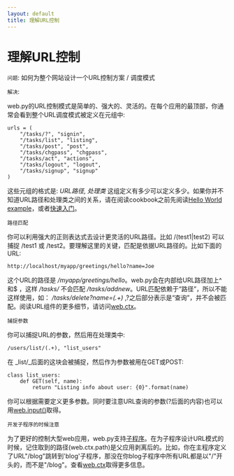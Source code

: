 ```yaml
---
layout: default
title: 理解URL控制
---
```


# 理解URL控制

`问题`: 如何为整个网站设计一个URL控制方案 / 调度模式

`解决`:

web.py的URL控制模式是简单的、强大的、灵活的。在每个应用的最顶部，你通常会看到整个URL调度模式被定义在元组中:

    urls = (
        "/tasks/?", "signin",
        "/tasks/list", "listing",
        "/tasks/post", "post",
        "/tasks/chgpass", "chgpass",
        "/tasks/act", "actions",
        "/tasks/logout", "logout",
        "/tasks/signup", "signup"
    )

这些元组的格式是: _URL路径_, _处理类_ 这组定义有多少可以定义多少。如果你并不知道URL路径和处理类之间的关系，请在阅读cookbook之前先阅读[Hello World example](/helloworld)，或者[快速入门](/tutorial3.zh-cn)。

`路径匹配`

你可以利用强大的正则表达式去设计更灵活的URL路径。比如 /(test1|test2) 可以捕捉 /test1 或 /test2。要理解这里的关键，匹配是依据URL路径的。比如下面的URL:

    http://localhost/myapp/greetings/hello?name=Joe

这个URL的路径是 _/myapp/greetings/hello_。web.py会在内部给URL路径加上^ 和$ ，这样 _/tasks/_ 不会匹配 _/tasks/addnew_。URL匹配依赖于“路径”，所以不能这样使用，如： _/tasks/delete?name=(.+)_ ,?之后部分表示是“查询”，并不会被匹配。阅读URL组件的更多细节，请访问[web.ctx](ctx.zh-cn)。

`捕捉参数`

你可以捕捉URL的参数，然后用在处理类中:

    /users/list/(.+), "list_users"

在 _list/_后面的这块会被捕捉，然后作为参数被用在GET或POST:

    class list_users:
        def GET(self, name):
            return "Listing info about user: {0}".format(name)

你可以根据需要定义更多参数。同时要注意URL查询的参数(?后面的内容)也可以用[web.input()](input.zh-cn)取得。

`开发子程序的时候注意`

为了更好的控制大型web应用，web.py支持[子程序](subapp.zh-cn)。在为子程序设计URL模式的时候，记住取到的路径(web.ctx.path)是父应用剥离后的。比如，你在主程序定义了URL"/blog"跳转到'blog'子程序，那没在你blog子程序中所有URL都是以"/"开头的，而不是"/blog"。查看[web.ctx](ctx.zh-cn)取得更多信息。

